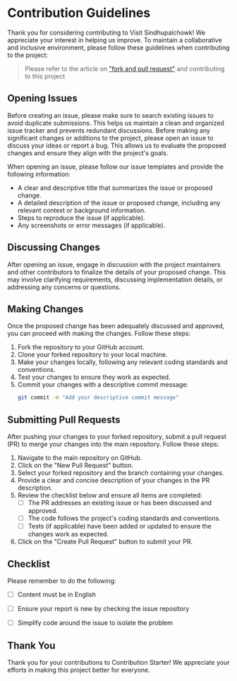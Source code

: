 # Contribution Guidelines

Thank you for considering contributing to Visit Sindhupalchowk! We appreciate your interest in helping us improve. To maintain a collaborative and inclusive environment, please follow these guidelines when contributing to the project:

> Please refer to the article on ["fork and pull request"](https://docs.github.com/en/get-started/quickstart/contributing-to-projects) and contributing to this project

## Opening Issues

Before creating an issue, please make sure to search existing issues to avoid duplicate submissions. This helps us maintain a clean and organized issue tracker and prevents redundant discussions. Before making any significant changes or additions to the project, please open an issue to discuss your ideas or report a bug. This allows us to evaluate the proposed changes and ensure they align with the project's goals.

When opening an issue, please follow our issue templates and provide the following information:

- A clear and descriptive title that summarizes the issue or proposed change.
- A detailed description of the issue or proposed change, including any relevant context or background information.
- Steps to reproduce the issue (if applicable).
- Any screenshots or error messages (if applicable).


## Discussing Changes

After opening an issue, engage in discussion with the project maintainers and other contributors to finalize the details of your proposed change. This may involve clarifying requirements, discussing implementation details, or addressing any concerns or questions.

## Making Changes

Once the proposed change has been adequately discussed and approved, you can proceed with making the changes. Follow these steps:

1. Fork the repository to your GitHub account.
2. Clone your forked repository to your local machine.
3. Make your changes locally, following any relevant coding standards and conventions.
4. Test your changes to ensure they work as expected.
5. Commit your changes with a descriptive commit message:
    ```bash
    git commit -m "Add your descriptive commit message"
    ```

## Submitting Pull Requests

After pushing your changes to your forked repository, submit a pull request (PR) to merge your changes into the main repository. Follow these steps:

1. Navigate to the main repository on GitHub.
2. Click on the "New Pull Request" button.
3. Select your forked repository and the branch containing your changes.
4. Provide a clear and concise description of your changes in the PR description.
5. Review the checklist below and ensure all items are completed:
    * [ ] The PR addresses an existing issue or has been discussed and approved.
    * [ ] The code follows the project's coding standards and conventions.
    * [ ] Tests (if applicable) have been added or updated to ensure the changes work as expected.
6. Click on the "Create Pull Request" button to submit your PR.

## Checklist

Please remember to do the following:

* [ ] Content must be in English
* [ ] Ensure your report is new by checking the issue repository
* [ ] Simplify code around the issue to isolate the problem


## Thank You

Thank you for your contributions to Contribution Starter! We appreciate your efforts in making this project better for everyone.
